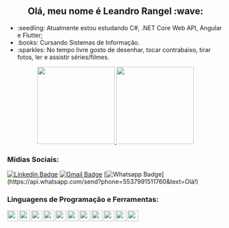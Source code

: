 <h2 align="center"> Olá, meu nome é Leandro Rangel :wave: </h2>

<ul>
  <li> :seedling: Atualmente estou estudando C#, .NET Core Web API, Angular e Flutter;
  <li> :books: Cursando Sistemas de Informação.
  <li> :sparkles: No tempo livre gosto de desenhar, tocar contrabaixo, tirar fotos, ler e assistir séries/filmes.
</ul>
  
<div align="center">
  <a href="https://github.com/leandrorangel94/">
    <img height="180em" src="https://github-readme-stats.vercel.app/api?username=leandrorangel94&show_icons=true&theme=gotham" />
    <img height="180em" src="https://github-readme-stats.vercel.app/api/top-langs/?username=leandrorangel94&layout=compact&theme=gotham" />
  </a>
</div>


<h3 align="left">
  Mídias Sociais: 
</h3>

[![Linkedin Badge](https://img.shields.io/badge/-LinkedIn-blue?style=flat-square&logo=Linkedin&logoColor=white&link=https://www.linkedin.com/in/leandrorangel94/)](https://www.linkedin.com/in/leandrorangel94/)
[![Gmail Badge](https://img.shields.io/badge/-Gmail-c14438?style=flat-square&logo=Gmail&logoColor=white&link=mailto:leandrorangel94.lr@gmail.com)](mailto:leandrorangel94.lr@gmail.com)
[![Whatsapp Badge](https://img.shields.io/badge/-Whatsapp-4CA143?style=flat-square&labelColor=4CA143&logo=whatsapp&logoColor=white&link=https://api.whatsapp.com/send?phone=5537991511760&text=Olá!)](https://api.whatsapp.com/send?phone=5537991511760&text=Olá!)


<h3 align="left"> Linguagens de Programação e Ferramentas: </h3>

<div align="left">
  <img align="left" src="https://user-images.githubusercontent.com/39461509/90299491-a2f4ae00-de6c-11ea-81a1-d1fbe537b539.png" width="25" />
  <img align="left" src="https://user-images.githubusercontent.com/39461509/90299489-a25c1780-de6c-11ea-8285-4f51428783b0.png" width="25" />
  <img align="left" src="https://user-images.githubusercontent.com/39461509/90299494-a425db00-de6c-11ea-9962-af493e5280d6.png" width="25" />
  <img align="left" src="https://user-images.githubusercontent.com/39461509/90299495-a425db00-de6c-11ea-87bb-ccbf5f1a88ab.png" width="25" />
  <img align="left" src="https://user-images.githubusercontent.com/39461509/117581059-3fcd3a80-b0d1-11eb-801c-d925961aecea.png" width="25" />
  <img align="left" src="https://user-images.githubusercontent.com/39461509/104844906-79bfca00-58b1-11eb-8e97-bfa0fe37c963.png" width="25" />
  <img align="left" src="https://user-images.githubusercontent.com/39461509/104844913-7f1d1480-58b1-11eb-98e8-39add88460b2.png" width="25" />
  <img align="left" src="https://user-images.githubusercontent.com/39461509/90299486-a1c38100-de6c-11ea-92ed-e92f20e1a05a.png" width="25" />
  <img align="left" src="https://user-images.githubusercontent.com/39461509/90299490-a2f4ae00-de6c-11ea-998a-f695fee11af3.png" width="25" />
  <img align="left" src="https://user-images.githubusercontent.com/39461509/90299512-b43dba80-de6c-11ea-9fd9-d24724dc93b2.png" width="25" />
  <img align="left" src="https://user-images.githubusercontent.com/39461509/90299493-a38d4480-de6c-11ea-9b5a-98359d9d83db.png" width="25" />
</div>
